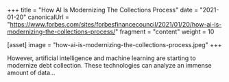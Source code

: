 +++
title = "How AI Is Modernizing The Collections Process"
date = "2021-01-20"
canonicalUrl = "https://www.forbes.com/sites/forbesfinancecouncil/2021/01/20/how-ai-is-modernizing-the-collections-process/"
fragment = "content"
weight = 10

[asset]
    image = "how-ai-is-modernizing-the-collections-process.jpeg"
+++

However, artificial intelligence and machine learning are starting to 
modernize debt collection. These technologies can analyze an immense amount 
of data...
